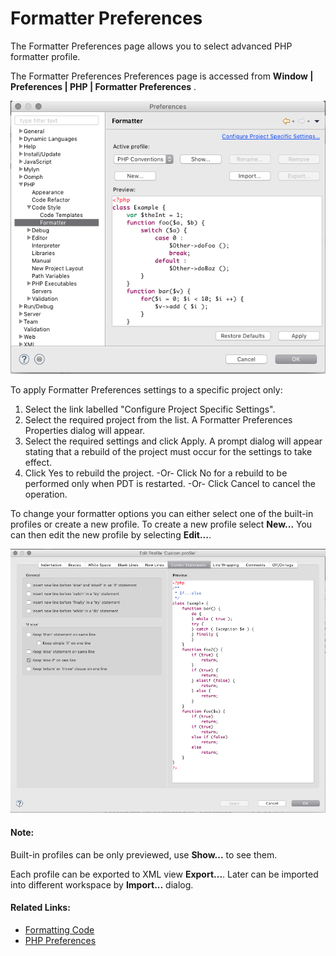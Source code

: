 # Formatter Preferences

<!--context:formatter_preferences-->

The Formatter Preferences page allows you to select advanced PHP formatter profile. 

The Formatter Preferences Preferences page is accessed from **Window | Preferences | PHP | Formatter Preferences** .

![formatter_preferences_pdt.png](images/formatter_preferences_pdt.png "formatter_preferences_pdt.png")

<!--ref-start-->

To apply Formatter Preferences settings to a specific project only:

 1. Select the link labelled "Configure Project Specific Settings".
 2. Select the required project from the list.  A Formatter Preferences Properties dialog will appear.
 3. Select the required settings and click Apply.  A prompt dialog will appear stating that a rebuild of the project must occur for the settings to take effect.
 4. Click Yes to rebuild the project.  -Or- Click No for a rebuild to be performed only when PDT is restarted.  -Or- Click Cancel to cancel the operation.

<!--ref-end-->

<!--ref-start-->

To change your formatter options you can either select one of the built-in profiles or create a new profile. To create a new profile select **New...** You can then edit the new profile by selecting **Edit...**.

![formatter_preferences_pdt.png](images/formatter_preferences_pdt_profile.png "formatter_preferences_pdt_profile.png")

<!--ref-end-->

<!--note-start-->

#### Note:

Built-in profiles can be only previewed, use **Show...** to see them.

<!--note-end-->

<!--ref-start-->

Each profile can be exported to XML view **Export...**. Later can be imported into different workspace by **Import...** dialog.

<!--ref-end-->

<!--links-start-->

#### Related Links:

 * [Formatting Code](../../../024-tasks/048-formatting_code.md)
 * [PHP Preferences](../../../032-reference/032-preferences/000-index.md)

<!--links-end-->
